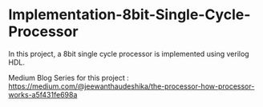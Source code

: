 # Implementation-8bit-Single-Cycle-Processor
In this project, a 8bit single cycle processor is implemented using verilog HDL.

Medium Blog Series for this project : https://medium.com/@jeewanthaudeshika/the-processor-how-processor-works-a5f431fe698a

